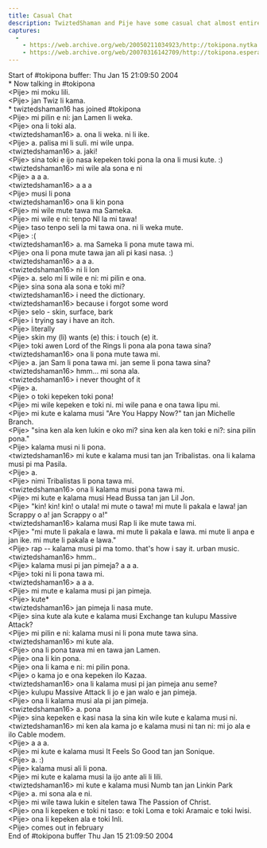 ```yaml
---
title: Casual Chat
description: TwiztedShaman and Pije have some casual chat almost entirely in Toki Pona. We talked about music a good deal.
captures:
  -
    - https://web.archive.org/web/20050211034923/http://tokipona.nytka.org:80/text/chat040115.html
    - https://web.archive.org/web/20070316142709/http://tokipona.esperanto-jeunes.org:80/about/chat040115.html
---
```


Start of #tokipona buffer: Thu Jan 15 21:09:50 2004  
\* Now talking in #tokipona  
&lt;Pije&gt; mi moku lili.  
&lt;Pije&gt; jan Twiz li kama.  
\* twiztedshaman16 has joined #tokipona  
&lt;Pije&gt; mi pilin e ni: jan Lamen li weka.  
&lt;Pije&gt; ona li toki ala.  
&lt;twiztedshaman16&gt; a. ona li weka. ni li ike.  
&lt;Pije&gt; a. palisa mi li suli. mi wile unpa.  
&lt;twiztedshaman16&gt; a. jaki!  
&lt;Pije&gt; sina toki e ijo nasa kepeken toki pona la ona li musi kute. :)  
&lt;twiztedshaman16&gt; mi wile ala sona e ni  
&lt;Pije&gt; a a a.  
&lt;twiztedshaman16&gt; a a a  
&lt;Pije&gt; musi li pona  
&lt;twiztedshaman16&gt; ona li kin pona  
&lt;Pije&gt; mi wile mute tawa ma Sameka.  
&lt;Pije&gt; mi wile e ni: tenpo NI la mi tawa!  
&lt;Pije&gt; taso tenpo seli la mi tawa ona. ni li weka mute.  
&lt;Pije&gt; :(  
&lt;twiztedshaman16&gt; a. ma Sameka li pona mute tawa mi.  
&lt;Pije&gt; ona li pona mute tawa jan ali pi kasi nasa. :)  
&lt;twiztedshaman16&gt; a a a.  
&lt;twiztedshaman16&gt; ni li lon  
&lt;Pije&gt; a. selo mi li wile e ni: mi pilin e ona.  
&lt;Pije&gt; sina sona ala sona e toki mi?  
&lt;twiztedshaman16&gt; i need the dictionary.  
&lt;twiztedshaman16&gt; because i forgot some word  
&lt;Pije&gt; selo - skin, surface, bark  
&lt;Pije&gt; i trying say i have an itch.  
&lt;Pije&gt; literally  
&lt;Pije&gt; skin my (li) wants (e) this: i touch (e) it.  
&lt;Pije&gt; toki awen Lord of the Rings li pona ala pona tawa sina?  
&lt;twiztedshaman16&gt; ona li pona mute tawa mi.  
&lt;Pije&gt; a. jan Sam li pona tawa mi. jan seme li pona tawa sina?  
&lt;twiztedshaman16&gt; hmm... mi sona ala.  
&lt;twiztedshaman16&gt; i never thought of it  
&lt;Pije&gt; a.  
&lt;Pije&gt; o toki kepeken toki pona!  
&lt;Pije&gt; mi wile kepeken e toki ni. mi wile pana e ona tawa lipu mi.  
&lt;Pije&gt; mi kute e kalama musi "Are You Happy Now?" tan jan Michelle Branch.  
&lt;Pije&gt; "sina ken ala ken lukin e oko mi? sina ken ala ken toki e ni?: sina pilin pona."  
&lt;Pije&gt; kalama musi ni li pona.  
&lt;twiztedshaman16&gt; mi kute e kalama musi tan jan Tribalistas. ona li kalama musi pi
  ma Pasila.  
&lt;Pije&gt; a.  
&lt;Pije&gt; nimi Tribalistas li pona tawa mi.  
&lt;twiztedshaman16&gt; ona li kalama musi pona tawa mi.  
&lt;Pije&gt; mi kute e kalama musi Head Bussa tan jan Lil Jon.  
&lt;Pije&gt; "kin! kin! kin! o utala! mi mute o tawa! mi mute li pakala e lawa! jan Scrappy o a! jan Scrappy o a!"  
&lt;twiztedshaman16&gt; kalama musi Rap li ike mute tawa mi.  
&lt;Pije&gt; "mi mute li pakala e lawa. mi mute li pakala e lawa. mi mute li anpa e jan ike.
  mi mute li pakala e lawa."  
&lt;Pije&gt; rap -- kalama musi pi ma tomo. that's how i say it. urban music.  
&lt;twiztedshaman16&gt; hmm..  
&lt;Pije&gt; kalama musi pi jan pimeja? a a a.  
&lt;Pije&gt; toki ni li pona tawa mi.  
&lt;twiztedshaman16&gt; a a a.  
&lt;Pije&gt; mi mute e kalama musi pi jan pimeja.  
&lt;Pije&gt; kute\*  
&lt;twiztedshaman16&gt; jan pimeja li nasa mute.  
&lt;Pije&gt; sina kute ala kute e kalama musi Exchange tan kulupu Massive Attack?  
&lt;Pije&gt; mi pilin e ni: kalama musi ni li pona mute tawa sina.  
&lt;twiztedshaman16&gt; mi kute ala.  
&lt;Pije&gt; ona li pona tawa mi en tawa jan Lamen.  
&lt;Pije&gt; ona li kin pona.  
&lt;Pije&gt; ona li kama e ni: mi pilin pona.  
&lt;Pije&gt; o kama jo e ona kepeken ilo Kazaa.  
&lt;twiztedshaman16&gt; ona li kalama musi pi jan pimeja anu seme?  
&lt;Pije&gt; kulupu Massive Attack li jo e jan walo e jan pimeja.  
&lt;Pije&gt; ona li kalama musi ala pi jan pimeja.  
&lt;twiztedshaman16&gt; a. pona  
&lt;Pije&gt; sina kepeken e kasi nasa la sina kin wile kute e kalama musi ni.  
&lt;twiztedshaman16&gt; mi ken ala kama jo e kalama musi ni tan ni: mi jo ala e ilo Cable
  modem.  
&lt;Pije&gt; a a a.  
&lt;Pije&gt; mi kute e kalama musi It Feels So Good tan jan Sonique.  
&lt;Pije&gt; a. :)  
&lt;Pije&gt; kalama musi ali li pona.  
&lt;Pije&gt; mi kute e kalama musi la ijo ante ali li lili.  
&lt;twiztedshaman16&gt; mi kute e kalama musi Numb tan jan Linkin Park  
&lt;Pije&gt; a. mi sona ala e ni.  
&lt;Pije&gt; mi wile tawa lukin e sitelen tawa The Passion of Christ.  
&lt;Pije&gt; ona li kepeken e toki ni taso: e toki Loma e toki Aramaic e toki Iwisi.  
&lt;Pije&gt; ona li kepeken ala e toki Inli.  
&lt;Pije&gt; comes out in february  
End of #tokipona buffer    Thu Jan 15 21:09:50 2004